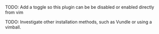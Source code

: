 
TODO: Add a toggle so this plugin can be be disabled or enabled directly from vim

TODO: Investigate other installation methods, such as Vundle or using a vimball.
